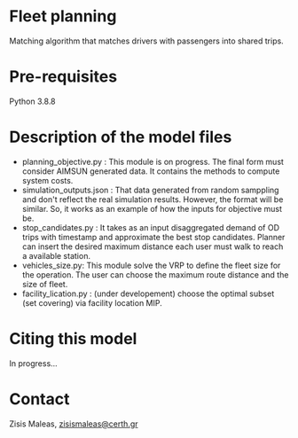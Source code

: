 # **Fleet planning**

Matching algorithm that matches drivers with passengers into shared trips. 

# **Pre-requisites**
Python 3.8.8

# **Description of the model files**
* planning_objective.py : This module is on progress. The final form must consider AIMSUN generated data. It contains the methods to compute system costs.
* simulation_outputs.json : That data generated from random samppling and don't reflect the real simulation results. However, the format will be similar. 
 So, it works as an example of how the inputs for objective must be. 
* stop_candidates.py : It takes as an input disaggregated demand of OD trips with timestamp and approximate the best stop candidates. Planner can insert the desired
maximum distance each user must walk to reach a available station. 
* vehicles_size.py: This module solve the VRP to define the fleet size for the operation. The user can choose the maximum route distance and the size of fleet. 
* facility_lication.py : (under developement) choose the optimal subset (set covering) via facility location MIP. 

# **Citing this model**
In progress... 


# **Contact**
Zisis Maleas, zisismaleas@certh.gr

